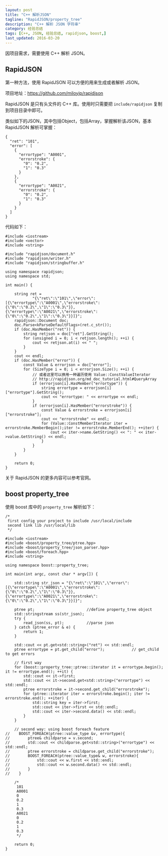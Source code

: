 ```yaml
---
layout: post
title: "C++ 解析JSON"
tagline: "RapidJSON/property_tree"
description: "C++ 解析 JSON 字符串"
category: 经验总结
tags: [C++, JSON, 经验总结, rapidjson, boost,]
last_updated: 2016-03-20
---
```



因项目需求，需要使用 C++ 解析 JSON。

## RapidJSON

第一种方法，使用 RapidJSON 可以方便的用来生成或者解析 JSON。

项目地址：<https://github.com/miloyip/rapidjson>

RapidJSON 是只有头文件的 C++ 库。使用时只需要把 `include/rapidjson` 复制到项目目录中即可。

类似如下的JSON，其中包括Object，包括Array，掌握解析该JSON，基本 RapidJSON 解析可掌握：

    {
      "ret": "101",
      "error": [
        {
          "errortype": "A0001",
          "errorstroke": {
            "0": "0.2",
            "1": "0.3"
          }
        },
        {
          "errortype": "A0021",
          "errorstroke": {
            "0": "0.2",
            "1": "0.3"
          }
        }
      ]
    }

代码如下：

    #include <iostream>
    #include <vector>
    #include <string>

    #include "rapidjson/document.h"
    #include "rapidjson/writer.h"
    #include "rapidjson/stringbuffer.h"

    using namespace rapidjson;
    using namespace std;

    int main() {

        string ret =
                "{\"ret\":\"101\",\"error\":[{\"errortype\":\"A0001\",\"errorstroke\":{\"0\":\"0.2\",\"1\":\"0.3\"}},{\"errortype\":\"A0021\",\"errorstroke\":{\"0\":\"0.2\",\"1\":\"0.3\"}}]}";
        rapidjson::Document doc;
        doc.Parse<kParseDefaultFlags>(ret.c_str());
        if (doc.HasMember("ret")) {
            string retjson = doc["ret"].GetString();
            for (unsigned i = 0; i < retjson.length(); ++i) {
                cout << retjson.at(i) << " ";
            }
        }
        cout << endl;
        if (doc.HasMember("error")) {
            const Value & errorjson = doc["error"];
            for (SizeType i = 0; i < errorjson.Size(); ++i) {
                // 或者这里可以换用一种遍历使用 Value::ConstValueIterator
                // http://rapidjson.org/md_doc_tutorial.html#QueryArray
                if (errorjson[i].HasMember("errortype")) {
                    string errortype = errorjson[i]["errortype"].GetString();
                    cout << "errortype: " << errortype << endl;
                }
                if (errorjson[i].HasMember("errorstroke")) {
                    const Value & errorstroke = errorjson[i]["errorstroke"];
                    cout << "errorstroke" << endl;
                    for (Value::ConstMemberIterator iter = errorstroke.MemberBegin();iter != errorstroke.MemberEnd(); ++iter) {
                        cout << iter->name.GetString() << ": " << iter->value.GetString() << endl;
                    }
                }
            }
        }

        return 0;
    }

关于 RapidJSON 的更多内容可以参考官网。

## boost property_tree

使用 boost 库中的 `property_tree` 解析如下：

    /*
     first config your project to include /usr/local/include
     second link lib /usr/local/lib
     */

    #include <iostream>
    #include <boost/property_tree/ptree.hpp>
    #include <boost/property_tree/json_parser.hpp>
    #include <boost/foreach.hpp>
    #include <string>

    using namespace boost::property_tree;

    int main(int argc, const char * argv[]) {

        std::string str_json = "{\"ret\":\"101\",\"error\":[{\"errortype\":\"A0001\",\"errorstroke\":{\"0\":\"0.2\",\"1\":\"0.3\"}},{\"errortype\":\"A0021\",\"errorstroke\":{\"0\":\"0.2\",\"1\":\"0.3\"}}]}";

        ptree pt;                       //define property_tree object
        std::stringstream ss(str_json);
        try {
            read_json(ss, pt);          //parse json
        } catch (ptree_error & e) {
            return 1;
        }

        std::cout << pt.get<std::string>("ret") << std::endl;
        ptree errortype = pt.get_child("error");            // get_child to get errors

        // first way
        for (boost::property_tree::ptree::iterator it = errortype.begin(); it != errortype.end(); ++it) {
            std::cout << it->first;
            std::cout << it->second.get<std::string>("errortype") << std::endl;
            ptree errorstroke = it->second.get_child("errorstroke");
            for (ptree::iterator iter = errorstroke.begin(); iter != errorstroke.end(); ++iter) {
                std::string key = iter->first;
                std::cout << iter->first << std::endl;
                std::cout << iter->second.data() << std::endl;
            }
        }

        // second way: using boost foreach feature
    //    BOOST_FOREACH(ptree::value_type &v, errortype){
    //        ptree& childparse = v.second;
    //        std::cout << childparse.get<std::string>("errortype") << std::endl;
    //        ptree errorstroke = childparse.get_child("errorstroke");
    //        BOOST_FOREACH(ptree::value_type& w, errorstroke){
    //            std::cout << w.first << std::endl;
    //            std::cout << w.second.data() << std::endl;
    //        }
    //    }

        /*
         101
         A0001
         0
         0.2
         1
         0.3
         A0021
         0
         0.2
         1
         0.3
         */

        return 0;
    }